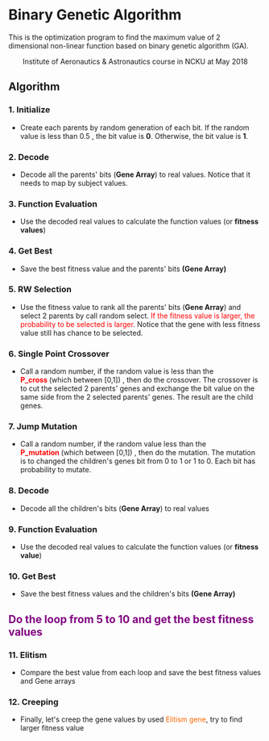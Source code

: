 # Binary Genetic Algorithm
This is the optimization program to find the maximum value of 2 dimensional non-linear function based on binary genetic algorithm (GA).

<!-- wp:paragraph {"align":"center"} -->
<p style="text-align:center">Institute of Aeronautics &amp; Astronautics course in NCKU at May 2018</p>
<!-- /wp:paragraph -->

<!-- wp:heading {"align":"center"} -->
<h2 class="has-text-align-center"><strong>Algorithm</strong></h2>
<!-- /wp:heading -->

<!-- wp:heading {"level":3} -->
<h3><strong>1. Initialize</strong></h3>
<!-- /wp:heading -->

<!-- wp:list -->
<ul><li>Create each parents by random generation of each bit. If the random value is less than 0.5 , the bit value is <strong>0</strong>. Otherwise, the bit value is <strong>1</strong>.</li></ul>
<!-- /wp:list -->

<!-- wp:heading {"level":3} -->
<h3><strong>2. Decode</strong></h3>
<!-- /wp:heading -->

<!-- wp:list -->
<ul><li>Decode all the parents' bits (<strong>Gene Array</strong>) to real values. Notice that it needs to map by subject values.</li></ul>
<!-- /wp:list -->

<!-- wp:heading {"level":3} -->
<h3><strong>3. Function Evaluation</strong></h3>
<!-- /wp:heading -->

<!-- wp:list -->
<ul><li>Use the decoded real values to calculate the function values (or <strong>fitness values</strong>)</li></ul>
<!-- /wp:list -->

<!-- wp:heading {"level":3} -->
<h3><strong>4. Get Best</strong></h3>
<!-- /wp:heading -->

<!-- wp:list -->
<ul><li>Save the best fitness value and the parents' bits&nbsp;<strong>(Gene Array)</strong></li></ul>
<!-- /wp:list -->


<!-- wp:heading {"level":3} -->
<h3><strong>5. RW Selection</strong></h3>
<!-- /wp:heading -->

<!-- wp:list -->
<ul><li>Use the fitness value to rank all the parents' bits (<strong>Gene Array</strong>) and select 2 parents by call random select. <span style="color:#ff0000;">If the fitness value is larger, the probability to be selected is larger</span>. Notice that the gene with less fitness value still has chance to be selected.</li></ul>
<!-- /wp:list -->

<!-- wp:heading {"level":3} -->
<h3><strong>6. Single Point Crossover</strong></h3>
<!-- /wp:heading -->

<!-- wp:list -->
<ul><li>Call a random number, if the random value is less than the <strong><span style="color:#ff0000;">P_cross</span>&nbsp;</strong>(which between [0,1]) , then do the crossover. The crossover is to cut the selected 2 parents' genes and exchange the bit value on the same side from the 2 selected parents' genes. The result are the child genes.</li></ul>
<!-- /wp:list -->

<!-- wp:heading {"level":3} -->
<h3><strong>7. Jump Mutation</strong></h3>
<!-- /wp:heading -->

<!-- wp:list -->
<ul><li>Call a random number, if the random value less than the <strong><span style="color:#ff0000;">P_mutation</span>&nbsp;</strong>(which between [0,1]) , then do the mutation. The mutation is to changed the children's genes bit from 0 to 1 or 1 to 0. Each bit has probability to mutate.</li></ul>
<!-- /wp:list -->

<!-- wp:heading {"level":3} -->
<h3><strong>8. Decode</strong></h3>
<!-- /wp:heading -->

<!-- wp:list -->
<ul><li>Decode all the children's bits (<strong>Gene Array</strong>) to real values</li></ul>
<!-- /wp:list -->

<!-- wp:heading {"level":3} -->
<h3><strong>9. Function Evaluation</strong></h3>
<!-- /wp:heading -->

<!-- wp:list -->
<ul><li>Use the decoded real values to calculate the function values (or <strong>fitness value</strong>)</li></ul>
<!-- /wp:list -->

<!-- wp:heading {"level":3} -->
<h3><strong>10. Get Best</strong></h3>
<!-- /wp:heading -->

<!-- wp:list -->
<ul><li>Save the best fitness values and the children's bits&nbsp;<strong>(Gene Array)</strong></li></ul>
<!-- /wp:list -->

<!-- wp:heading {"align":"center","level":4} -->
<h2 class="has-text-align-center"><span style="color:#800080;">Do the loop from 5 to 10 and get the best fitness values&nbsp;</span></h2>
<!-- /wp:heading -->


<!-- wp:heading {"level":3} -->
<h3><strong>11. Elitism</strong></h3>
<!-- /wp:heading -->

<!-- wp:list -->
<ul><li>Compare the best value from each loop and save the best fitness values and Gene arrays</li></ul>
<!-- /wp:list -->

<!-- wp:heading {"level":3} -->
<h3><strong>12. Creeping</strong></h3>
<!-- /wp:heading -->

<!-- wp:list -->
<ul><li>Finally, let's creep the gene values by used <span style="color:#ff6600;">Elitism gene</span>, try to find larger fitness value</li></ul>
<!-- /wp:list -->


